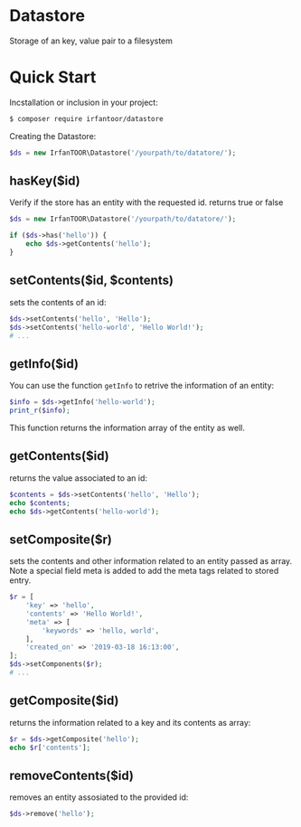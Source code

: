 # Datastore 

Storage of an key, value pair to a filesystem

# Quick Start

Incstallation or inclusion in your project:
```sh
$ composer require irfantoor/datastore
```

Creating the Datastore:
```php
$ds = new IrfanTOOR\Datastore('/yourpath/to/datatore/');
```

## hasKey($id)
Verify if the store has an entity with the requested id. returns true or false

```php
$ds = new IrfanTOOR\Datastore('/yourpath/to/datatore/');

if ($ds->has('hello')) {
	echo $ds->getContents('hello');
}
```

## setContents($id, $contents)
sets the contents of an id:

```php
$ds->setContents('hello', 'Hello');
$ds->setContents('hello-world', 'Hello World!');
# ...
```

## getInfo($id)
You can use the function `getInfo` to retrive the information of an entity:

```php
$info = $ds->getInfo('hello-world');
print_r($info);
```

This function returns the information array of the entity as well.

## getContents($id)
returns the value associated to an id:

```php
$contents = $ds->setContents('hello', 'Hello');
echo $contents;
echo $ds->getContents('hello-world');
```

## setComposite($r)
sets the contents and other information related to an entity passed as array. Note a special  field
meta is added to add the meta tags related to stored entry.

```php
$r = [
    'key' => 'hello',
    'contents' => 'Hello World!',
    'meta' => [
        'keywords' => 'hello, world',
    ],
    'created_on' => '2019-03-18 16:13:00',
];
$ds->setComponents($r);
# ...
```

## getComposite($id)
returns the information related to a key and its contents as array:

```php
$r = $ds->getComposite('hello');
echo $r['contents'];
```

## removeContents($id)
removes an entity assosiated to the provided id:

```php
$ds->remove('hello');
```


